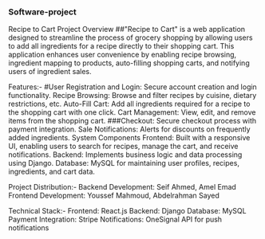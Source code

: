 ### Software-project
Recipe to Cart
Project Overview
##"Recipe to Cart" is a web application designed to streamline the process of grocery shopping by allowing users to add all ingredients for a recipe directly to their shopping cart. This application enhances user convenience by enabling recipe browsing, ingredient mapping to products, auto-filling shopping carts, and notifying users of ingredient sales.

Features:-
#User Registration and Login: Secure account creation and login functionality.
Recipe Browsing: Browse and filter recipes by cuisine, dietary restrictions, etc.
Auto-Fill Cart: Add all ingredients required for a recipe to the shopping cart with one click.
Cart Management: View, edit, and remove items from the shopping cart.
###Checkout: Secure checkout process with payment integration.
Sale Notifications: Alerts for discounts on frequently added ingredients.
System Components
Frontend: Built with a responsive UI, enabling users to search for recipes, manage the cart, and receive notifications.
Backend: Implements business logic and data processing using Django.
Database: MySQL for maintaining user profiles, recipes, ingredients, and cart data.

Project Distribution:-
Backend Development: Seif Ahmed, Amel Emad
Frontend Development: Youssef Mahmoud, Abdelrahman Sayed

Technical Stack:-
Frontend: React.js
Backend: Django
Database: MySQL
Payment Integration: Stripe
Notifications: OneSignal API for push notifications
